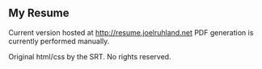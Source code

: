 ## My Resume
Current version hosted at http://resume.joelruhland.net
PDF generation is currently performed manually.

Original html/css by the SRT. No rights reserved.
